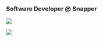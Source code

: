 ### Software Developer @ Snapper

<p>
  <img align="center" src="https://github-readme-stats.vercel.app/api?username=wildpastry&show_icons=true&theme=radical&border_color=30363d&title_color=c9d1c9&text_color=8b949e&bg_color=00000000&icon_color=f1e05a&card_width=400&text_bold=false&hide=all_issues.svg" />
</p>
<p>
  <img align="center" src="https://github-readme-stats.vercel.app/api/top-langs/?username=wildpastry&layout=compact&title_color=c9d1c9&text_color=8b949e&bg_color=00000000&border_color=30363d&card_width=400.svg" />
</p>
